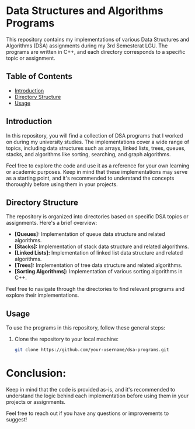 # Data Structures and Algorithms Programs

This repository contains my implementations of various Data Structures and Algorithms (DSA) assignments during my 3rd Semesterat LGU. The programs are written in C++, and each directory corresponds to a specific topic or assignment.

## Table of Contents

- [Introduction](#introduction)
- [Directory Structure](#directory-structure)
- [Usage](#usage)

## Introduction

In this repository, you will find a collection of DSA programs that I worked on during my university studies. The implementations cover a wide range of topics, including data structures such as arrays, linked lists, trees, queues, stacks, and algorithms like sorting, searching, and graph algorithms.

Feel free to explore the code and use it as a reference for your own learning or academic purposes. Keep in mind that these implementations may serve as a starting point, and it's recommended to understand the concepts thoroughly before using them in your projects.

## Directory Structure

The repository is organized into directories based on specific DSA topics or assignments. Here's a brief overview:

- **[Queues]:** Implementation of queue data structure and related algorithms.
- **[Stacks]:** Implementation of stack data structure and related algorithms.
- **[Linked Lists]:** Implementation of linked list data structure and related algorithms.
- **[Trees]:** Implementation of tree data structure and related algorithms.
- **[Sorting Algorithms]:** Implementation of various sorting algorithms in C++.

Feel free to navigate through the directories to find relevant programs and explore their implementations.

## Usage

To use the programs in this repository, follow these general steps:

1. Clone the repository to your local machine:

   ```bash
   git clone https://github.com/your-username/dsa-programs.git
# Conclusion:
Keep in mind that the code is provided as-is, and it's recommended to understand the logic behind each implementation before using them in your projects or assignments.

Feel free to reach out if you have any questions or improvements to suggest!
